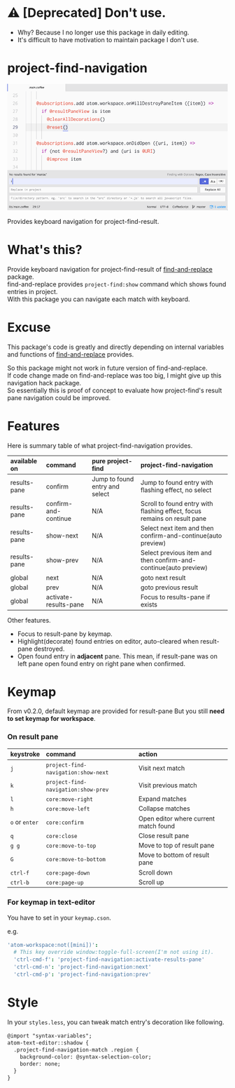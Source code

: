 # :warning: [Deprecated] Don't use.

- Why? Because I no longer use this package in daily editing.
- It's difficult to have motivation to maintain package I don't use.

# project-find-navigation

![gif](https://raw.githubusercontent.com/t9md/t9md/55e7fd32500d45751e2d7824f008e42b06763cd1/img/atom-project-find-navigation.gif)

Provides keyboard navigation for project-find-result.

# What's this?

Provide keyboard navigation for project-find-result of [find-and-replace](https://github.com/atom/find-and-replace) package.  
find-and-replace provides `project-find:show` command which shows found entries in project.  
With this package you can navigate each match with keyboard.  

# Excuse

This package's code is greatly and directly depending on internal variables and functions of [find-and-replace](https://github.com/atom/find-and-replace) provides.

So this package might not work in future version of find-and-replace.  
If code change made on find-and-replace was too big, I might give up this navigation hack package.  
So essentially this is proof of concept to evaluate how project-find's result pane navigation could be improved.  

# Features

Here is summary table of what project-find-navigation provides.

| available on | command               | pure project-find              | project-find-navigation                                                  |
|:-------------|:----------------------|:-------------------------------|:-------------------------------------------------------------------------|
| results-pane | confirm               | Jump to found entry and select | Jump to found entry with flashing effect, no select                      |
| results-pane | confirm-and-continue  | N/A                            | Scroll to found entry with flashing effect, focus remains on result pane |
| results-pane | show-next             | N/A                            | Select next item and then confirm-and-continue(auto preview)             |
| results-pane | show-prev             | N/A                            | Select previous item and then confirm-and-continue(auto preview)         |
| global       | next                  | N/A                            | goto next result                                                         |
| global       | prev                  | N/A                            | goto previous result                                                     |
| global       | activate-results-pane | N/A                            | Focus to results-pane if exists                                          |

Other features.

- Focus to result-pane by keymap.
- Highlight(decorate) found entries on editor, auto-cleared when result-pane destroyed.
- Open found entry in **adjacent** pane. This mean, if result-pane was on left pane open found entry on right pane when confirmed.

# Keymap

From v0.2.0, default keymap are provided for result-pane
But you still **need to set keymap for workspace**.

### On result pane

| keystroke      | command                             | action                                |
|:---------------|:------------------------------------|:--------------------------------------|
| `j`            | `project-find-navigation:show-next` | Visit next match                      |
| `k`            | `project-find-navigation:show-prev` | Visit previous match                  |
| `l`            | `core:move-right`                   | Expand matches                        |
| `h`            | `core:move-left`                    | Collapse matches                      |
| `o` or `enter` | `core:confirm`                      | Open editor where current match found |
| `q`            | `core:close`                        | Close result pane                     |
| `g g`          | `core:move-to-top`                  | Move to top of result pane            |
| `G`            | `core:move-to-bottom`               | Move to bottom of result pane         |
| `ctrl-f`       | `core:page-down`                    | Scroll down                           |
| `ctrl-b`       | `core:page-up`                      | Scroll up                             |

### For keymap in text-editor

You have to set in your `keymap.cson`.

e.g.

```coffeescript
'atom-workspace:not([mini])':
  # This key override window:toggle-full-screen(I'm not using it).
  'ctrl-cmd-f': 'project-find-navigation:activate-results-pane'
  'ctrl-cmd-n': 'project-find-navigation:next'
  'ctrl-cmd-p': 'project-find-navigation:prev'
```

# Style

In your `styles.less`, you can tweak match entry's decoration like following.

```less
@import "syntax-variables";
atom-text-editor::shadow {
  .project-find-navigation-match .region {
    background-color: @syntax-selection-color;
    border: none;
  }
}
```
